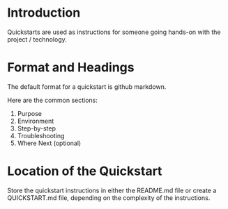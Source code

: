 # Introduction
Quickstarts are used as instructions for someone going hands-on with the project / technology. 

# Format and Headings
The default format for a quickstart is github markdown.

Here are the common sections:
1. Purpose
2. Environment
3. Step-by-step
4. Troubleshooting
5. Where Next (optional)


# Location of the Quickstart
Store the quickstart instructions in either the README.md file or create a QUICKSTART.md file, depending on the complexity of the instructions.
